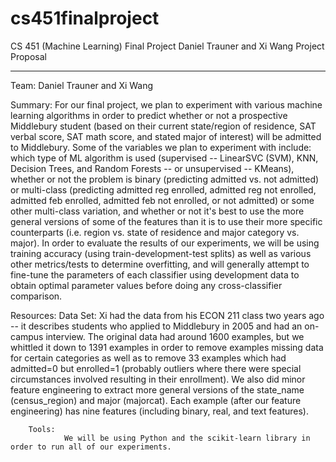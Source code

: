 cs451finalproject
=================

CS 451 (Machine Learning) Final Project
Daniel Trauner and Xi Wang
Project Proposal

---

Team: 
		Daniel Trauner and Xi Wang

Summary:
		For our final project, we plan to experiment with various machine learning algorithms in order to predict whether or not a prospective Middlebury student (based on their current state/region of residence, SAT verbal score, SAT math score, and stated major of interest) will be admitted to Middlebury.  Some of the variables we plan to experiment with include: which type of ML algorithm is used (supervised -- LinearSVC (SVM), KNN, Decision Trees, and Random Forests -- or unsupervised -- KMeans), whether or not the problem is binary (predicting admitted vs. not admitted) or multi-class (predicting admitted reg enrolled, admitted reg not enrolled, admitted feb enrolled, admitted feb not enrolled, or not admitted) or some other multi-class variation, and whether or not it's best to use the more general versions of some of the features than it is to use their more specific counterparts (i.e. region vs. state of residence and major category vs. major).  In order to evaluate the results of our experiments, we will be using training accuracy (using train-development-test splits) as well as various other metrics/tests to determine overfitting, and will generally attempt to fine-tune the parameters of each classifier using development data to obtain optimal parameter values before doing any cross-classifier comparison.
	
Resources:
		Data Set: 
				Xi had the data from his ECON 211 class two years ago -- it describes students who applied to Middlebury in 2005 and had an on-campus interview.  The original data had around 1600 examples, but we whittled it down to 1391 examples in order to remove examples missing data for certain categories as well as to remove 33 examples which had admitted=0 but enrolled=1 (probably outliers where there were special circumstances involved resulting in their enrollment).  We also did minor feature engineering to extract more general versions of the state_name (census_region) and major (majorcat).  Each example (after our feature engineering) has nine features (including binary, real, and text features).
	
		Tools: 
				We will be using Python and the scikit-learn library in order to run all of our experiments.
